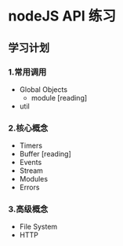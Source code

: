 # nodeJS API 练习

## 学习计划

### 1.常用调用
- Global Objects
    - module [reading]
- util

### 2.核心概念

- Timers
- Buffer [reading]
- Events
- Stream
- Modules
- Errors

### 3.高级概念

- File System
- HTTP
